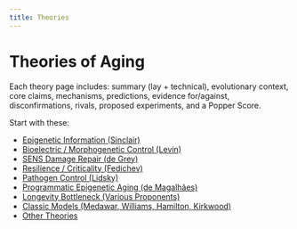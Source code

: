 ```yaml
---
title: Theories
---
```


# Theories of Aging

Each theory page includes: summary (lay + technical), evolutionary context, core claims, mechanisms, predictions, evidence for/against, disconfirmations, rivals, proposed experiments, and a Popper Score.

Start with these:

- [Epigenetic Information (Sinclair)](epigenetic_information.md)
- [Bioelectric / Morphogenetic Control (Levin)](bioelectric_morphogenetic_control.md)
- [SENS Damage Repair (de Grey)](sens_damage_repair.md)
- [Resilience / Criticality (Fedichev)](resilience_criticality.md)
- [Pathogen Control (Lidsky)](pathogen_control.md)
- [Programmatic Epigenetic Aging (de Magalhães)](programmatic_epigenetic_aging.md)
- [Longevity Bottleneck (Various Proponents)](longevity_bottleneck.md)
- [Classic Models (Medawar, Williams, Hamilton, Kirkwood)](classic_models.md)
- [Other Theories](other_theories.md)
